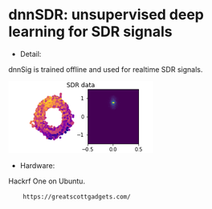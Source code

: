 # dnnSDR: unsupervised deep learning for SDR signals

- Detail:

dnnSig is trained offline and used for realtime SDR signals.


![alt text](https://github.com/abbasloo/dnnSDR/blob/master/result.png)


- Hardware:

Hackrf One on Ubuntu.

        https://greatscottgadgets.com/
